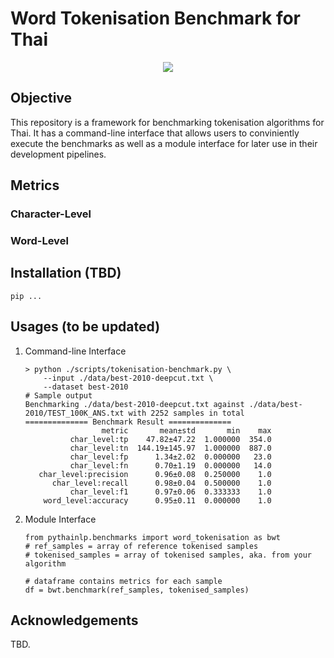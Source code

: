 # Word Tokenisation Benchmark for Thai

<div align="center">
    <img src="https://i.imgur.com/2IuLbyR.png"/>
</div>

## Objective
This repository is a framework for benchmarking tokenisation algorithms for Thai. It has a command-line interface that allows users to conviniently execute the benchmarks as well as a module interface for later use in their development pipelines.

## Metrics
### Character-Level
### Word-Level

## Installation (TBD)
```
pip ...
```

## Usages (to be updated)
1. Command-line Interface 
    ```
    > python ./scripts/tokenisation-benchmark.py \
        --input ./data/best-2010-deepcut.txt \
        --dataset best-2010
    # Sample output
    Benchmarking ./data/best-2010-deepcut.txt against ./data/best-2010/TEST_100K_ANS.txt with 2252 samples in total
    ============== Benchmark Result ==============
                     metric       mean±std       min    max
              char_level:tp    47.82±47.22  1.000000  354.0
              char_level:tn  144.19±145.97  1.000000  887.0
              char_level:fp      1.34±2.02  0.000000   23.0
              char_level:fn      0.70±1.19  0.000000   14.0
       char_level:precision      0.96±0.08  0.250000    1.0
          char_level:recall      0.98±0.04  0.500000    1.0
              char_level:f1      0.97±0.06  0.333333    1.0
        word_level:accuracy      0.95±0.11  0.000000    1.0
    ```
2. Module Interface
    ```
    from pythainlp.benchmarks import word_tokenisation as bwt
    # ref_samples = array of reference tokenised samples
    # tokenised_samples = array of tokenised samples, aka. from your algorithm

    # dataframe contains metrics for each sample
    df = bwt.benchmark(ref_samples, tokenised_samples)
    ```

## Acknowledgements
TBD.